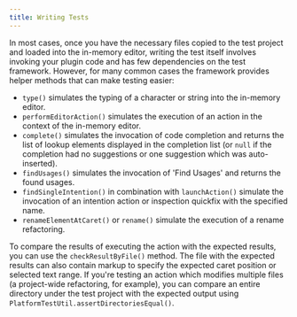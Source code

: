 ```yaml
---
title: Writing Tests
---
```


In most cases, once you have the necessary files copied to the test project and loaded into the in-memory editor, writing the test itself involves invoking your plugin code and has few dependencies on the test framework. However, for many common cases the framework provides helper methods that can make testing easier:

* `type()` simulates the typing of a character or string into the in-memory editor.
* `performEditorAction()` simulates the execution of an action in the context of the in-memory editor.
* `complete()` simulates the invocation of code completion and returns the list of lookup elements displayed in the completion list (or `null` if the completion had no suggestions or one suggestion which was auto-inserted).
* `findUsages()` simulates the invocation of 'Find Usages' and returns the found usages.
* `findSingleIntention()` in combination with `launchAction()` simulate the invocation of an intention action or inspection quickfix with the specified name.
* `renameElementAtCaret()` or `rename()` simulate the execution of a rename refactoring.

To compare the results of executing the action with the expected results, you can use the `checkResultByFile()` method. The file with the expected results can also contain markup to specify the expected caret position or selected text range. If you're testing an action which modifies multiple files (a project-wide refactoring, for example), you can compare an entire directory under the test project with the expected output using `PlatformTestUtil.assertDirectoriesEqual()`.
